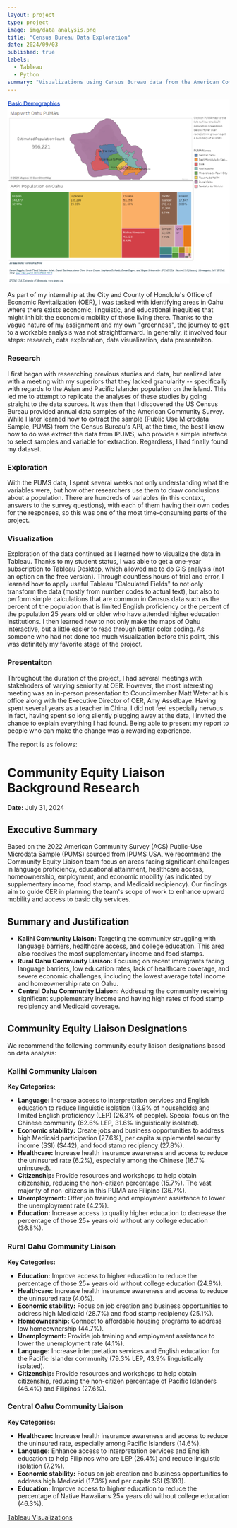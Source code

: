 ```yaml
---
layout: project
type: project
image: img/data_analysis.png
title: "Census Bureau Data Exploration"
date: 2024/09/03
published: true
labels:
  - Tableau
  - Python
summary: "Visualizations using Census Bureau data from the American Community Survey"
---
```

<img class="img-fluid" src="../img/Basic_Demographics.png">

As part of my internship at the City and County of Honolulu's Office of Economic Revitalization (OER), I was tasked with identifying areas in Oahu where there exists economic, linguistic, and educational inequities that might inhibit the economic mobility of those living there. Thanks to the vague nature of my assignment and my own "greenness", the journey to get to a workable analysis was not straightforward. In generally, it involved four steps: research, data exploration, data visualization, data presentaiton.

### Research
I first began with researching previous studies and data, but realized later with a meeting with my superiors that they lacked granularity -- specifically with regards to the Asian and Pacific Islander population on the island. This led me to attempt to replicate the analyses of these studies by going straight to the data sources. It was then that I discovered the US Census Bureau provided annual data samples of the American Community Survey. While I later learned how to extract the sample (Public Use Microdata Sample, PUMS) from the Census Bureau's API, at the time, the best I knew how to do was extract the data from IPUMS, who provide a simple interface to select samples and variable for extraction. Regardless, I had finally found my dataset.

### Exploration
With the PUMS data, I spent several weeks not only understanding what the variables were, but how other researchers use them to draw conclusions about a population. There are hundreds of variables (in this context, answers to the survey questions), with each of them having their own codes for the responses, so this was one of the most time-consuming parts of the project.

### Visualization
Exploration of the data continued as I learned how to visualize the data in Tableau. Thanks to my student status, I was able to get a one-year subscription to Tableau Desktop, which allowed me to do GIS analysis (not an option on the free version). Through countless hours of trial and error, I learned how to apply useful Tableau "Calculated Fields" to not only transform the data (mostly from number codes to actual text), but also to perform simple calculations that are common in Census data such as the percent of the population that is limited English proficiency or the percent of the population 25 years old or older who have attended higher education institutions. I then learned how to not only make the maps of Oahu interactive, but a little easier to read through better color coding. As someone who had not done too much visualization before this point, this was definitely my favorite stage of the project.

### Presentaiton
Throughout the duration of the project, I had several meetings with stakehoders of varying seniority at OER. However, the most interesting meeting was an in-person presentation to Councilmember Matt Weter at his office along with the Executive Director of OER, Amy Asselbaye. Having spent several years as a teacher in China, I did not feel especially nervous. In fact, having spent so long silently plugging away at the data, I invited the chance to explain everything I had found. Being able to present my report to people who can make the change was a rewarding experience.

The report is as follows:

# Community Equity Liaison Background Research
**Date:** July 31, 2024  

## Executive Summary

Based on the 2022 American Community Survey (ACS) Public-Use Microdata Sample (PUMS) sourced from IPUMS USA, we recommend the Community Equity Liaison team focus on areas facing significant challenges in language proficiency, educational attainment, healthcare access, homeownership, employment, and economic mobility (as indicated by supplementary income, food stamp, and Medicaid recipiency). Our findings aim to guide OER in planning the team's scope of work to enhance upward mobility and access to basic city services.

## Summary and Justification

- **Kalihi Community Liaison:** Targeting the community struggling with language barriers, healthcare access, and college education. This area also receives the most supplementary income and food stamps.
- **Rural Oahu Community Liaison:** Focusing on recent immigrants facing language barriers, low education rates, lack of healthcare coverage, and severe economic challenges, including the lowest average total income and homeownership rate on Oahu.
- **Central Oahu Community Liaison:** Addressing the community receiving significant supplementary income and having high rates of food stamp recipiency and Medicaid coverage.

## Community Equity Liaison Designations 

We recommend the following community equity liaison designations based on data analysis:

### Kalihi Community Liaison

**Key Categories:**
- **Language:** Increase access to interpretation services and English education to reduce linguistic isolation (13.9% of households) and limited English proficiency (LEP) (26.3% of people). Special focus on the Chinese community (62.6% LEP, 31.6% linguistically isolated).
- **Economic stability:** Create jobs and business opportunities to address high Medicaid participation (27.6%), per capita supplemental security income (SSI) ($442), and food stamp recipiency (27.8%).
- **Healthcare:** Increase health insurance awareness and access to reduce the uninsured rate (6.2%), especially among the Chinese (16.7% uninsured).
- **Citizenship:** Provide resources and workshops to help obtain citizenship, reducing the non-citizen percentage (15.7%). The vast majority of non-citizens in this PUMA are Filipino (36.7%).
- **Unemployment:** Offer job training and employment assistance to lower the unemployment rate (4.2%).
- **Education:** Increase access to quality higher education to decrease the percentage of those 25+ years old without any college education (36.8%).

### Rural Oahu Community Liaison

**Key Categories:**
- **Education:** Improve access to higher education to reduce the percentage of those 25+ years old without college education (24.9%).
- **Healthcare:** Increase health insurance awareness and access to reduce the uninsured rate (4.0%).
- **Economic stability:** Focus on job creation and business opportunities to address high Medicaid (28.7%) and food stamp recipiency (25.1%).
- **Homeownership:** Connect to affordable housing programs to address low homeownership (44.7%).
- **Unemployment:** Provide job training and employment assistance to lower the unemployment rate (4.1%).
- **Language:** Increase interpretation services and English education for the Pacific Islander community (79.3% LEP, 43.9% linguistically isolated).
- **Citizenship:** Provide resources and workshops to help obtain citizenship, reducing the non-citizen percentage of Pacific Islanders (46.4%) and Filipinos (27.6%).

### Central Oahu Community Liaison

**Key Categories:**
- **Healthcare:** Increase health insurance awareness and access to reduce the uninsured rate, especially among Pacific Islanders (14.6%).
- **Language:** Enhance access to interpretation services and English education to help Filipinos who are LEP (26.4%) and reduce linguistic isolation (7.2%).
- **Economic stability:** Focus on job creation and business opportunities to address high Medicaid (17.3%) and per capita SSI ($393).
- **Education:** Improve access to higher education to reduce the percentage of Native Hawaiians 25+ years old without college education (46.3%).



[Tableau Visualizations](https://public.tableau.com/views/PUMADemographics/BasicDemographics?:language=en-US&:sid=&:redirect=auth&:display_count=n&:origin=viz_share_link)
